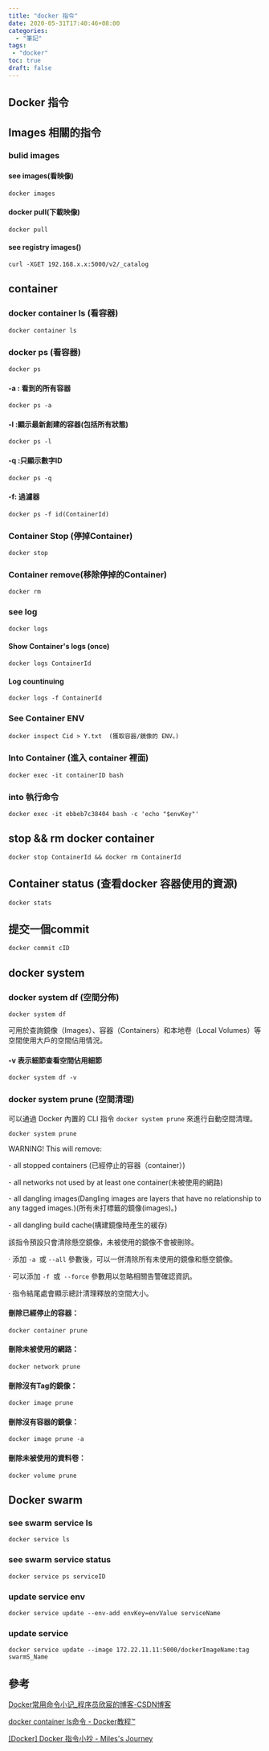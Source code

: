 ```yaml
---
title: "docker 指令"
date: 2020-05-31T17:40:46+08:00
categories:
  - "筆記"
tags:
 - "docker"
toc: true
draft: false
---
```



## Docker 指令

<!--more-->

## Images 相關的指令

### bulid images



#### see images(看映像)

```shell
docker images
```

#### docker pull(下載映像)

```sell
docker pull
```

#### see registry images()

```sell
curl -XGET 192.168.x.x:5000/v2/_catalog
```

## container 

### docker container ls (看容器) 

```sell
docker container ls
```

### docker ps (看容器)

```sell
docker ps
```

#### -a : 看到的所有容器

```sell
docker ps -a 
```

#### -l :顯示最新創建的容器(包括所有狀態)

```sell
docker ps -l
```

#### -q :只顯示數字ID

```sell
docker ps -q 
```

#### -f:  過濾器

```shell
docker ps -f id(ContainerId)
```

### Container Stop (停掉Container)

```sell
docker stop 
```

### Container remove(移除停掉的Container)

```sell
docker rm
```

### see log 

```sell
docker logs
```

#### Show Container's logs (once) 

```sell
docker logs ContainerId
```

#### Log countinuing

```sell
docker logs -f ContainerId
```

### See Container ENV

```sell
docker inspect Cid > Y.txt  (獲取容器/鏡像的 ENV。)
```

### Into Container (進入 container 裡面)

```sell
docker exec -it containerID bash 
```

### into 執行命令

```sell
docker exec -it ebbeb7c38404 bash -c 'echo "$envKey"'
```

## stop && rm docker container

```sell
docker stop ContainerId && docker rm ContainerId
```

## Container status (查看docker 容器使用的資源)

```sell
docker stats  
```

## 提交一個commit

```sell
docker commit cID
```

## docker system

### docker system df (空間分佈)

```sell
docker system df
```

可用於查詢鏡像（Images）、容器（Containers）和本地卷（Local Volumes）等空間使用大戶的空間佔用情況。

#### -v 表示細節查看空間佔用細節

```sell
docker system df -v
```

### docker system prune (空間清理)

可以通過 Docker 內置的 CLI 指令 `docker system prune` 來進行自動空間清理。

```sell
docker system prune
```

WARNING! This will remove:

 \- all stopped containers (已經停止的容器（container）)

 \- all networks not used by at least one container(未被使用的網路)

 \- all dangling images(Dangling images are layers that have no relationship to any tagged images.)(所有未打標籤的鏡像(images)。)

 \- all dangling build cache(構建鏡像時產生的緩存)

該指令預設只會清除懸空鏡像，未被使用的鏡像不會被刪除。

·    添加 `-a `或 `--all` 參數後，可以一併清除所有未使用的鏡像和懸空鏡像。

·    可以添加 `-f `或` --force` 參數用以忽略相關告警確認資訊。

·    指令結尾處會顯示總計清理釋放的空間大小。

#### 刪除已經停止的容器：

```sell
docker container prune
```

#### 刪除未被使用的網路：

```sell
docker network prune
```

#### 刪除沒有Tag的鏡像：

```sell
docker image prune
```

#### 刪除沒有容器的鏡像：

````sell
docker image prune -a
````

#### 刪除未被使用的資料卷：

````sell
docker volume prune
````

## Docker swarm

### see swarm service ls

```sell
docker service ls
```

### see swarm service status

```sell
docker service ps serviceID
```

### update service env

```sell
docker service update --env-add envKey=envValue serviceName
```

### update service

```sell
docker service update --image 172.22.11.11:5000/dockerImageName:tag swarmS_Name
```

  

## 參考

[Docker常用命令小记_程序员欣宸的博客-CSDN博客](https://blog.csdn.net/boling_cavalry/article/details/101145739)

[docker container ls命令 - Docker教程™](https://www.yiibai.com/docker/container_ls.html)

[[Docker] Docker 指令小抄 - Miles's Journey](https://mileslin.github.io/2019/04/Docker-%E6%8C%87%E4%BB%A4%E5%B0%8F%E6%8A%84/)

